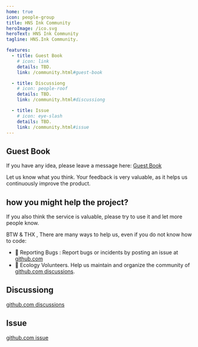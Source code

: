 ```yaml
---
home: true
icon: people-group
title: HNS Ink Community
heroImage: /ico.svg
heroText: HNS Ink Community
tagline: HNS.Ink Community. 

features:
  - title: Guest Book
    # icon: link
    details: TBD. 
    link: /community.html#guest-book

  - title: Discussiong
    # icon: people-roof
    details: TBD.
    link: /community.html#discussiong

  - title: Issue
    # icon: eye-slash
    details: TBD. 
    link: /community.html#issue
---
```


## Guest Book
If you have any idea, please leave a message here: [Guest Book](https://github.com/HNSInk/HNSInkWeb/discussions/1)

Let us know what you think. Your feedback is very valuable, as it helps us continuously improve the product. 

## how you might help the project?
If you also think the service is valuable, please try to use it and let more people know.   

BTW & THX , There are many ways to help us, even if you do not know how to code:  
- 🐛 Reporting Bugs : Report bugs or incidents by posting an issue at [github.com](https://github.com/HNSInk/HNSInkWeb/issues)   
- 📆 Ecology Volunteers. Help us maintain and organize the community of [github.com discussions](https://github.com/HNSInk/HNSInkWeb/discussions).


## Discussiong
[github.com discussions](https://github.com/HNSInk/HNSInkWeb/discussions)
## Issue
[github.com issue](https://github.com/HNSInk/HNSInkWeb/issues)
 